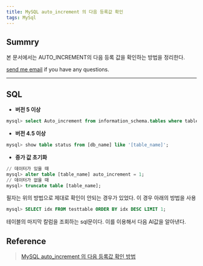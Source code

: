 ```yaml
---
title: MySQL auto_increment 의 다음 등록값 확인
tags: MySql
---
```


## Summry

본 문서에서는 AUTO_INCREMENT의 다음 등록 값을 확인하는 방법을 정리한다.  

[send me email](mailto:jewel7492@gmail.com) if you have any questions.

<!--more-->

---

## SQL

* **버전 5 이상**  
```sql
mysql> select Auto_increment from information_schema.tables where table_schema = '[db_name]' and table_name = '[table_name]'
```

* **버전 4.5 이상**  
```sql
mysql> show table status from [db_name] like '[table_name]';
```

* **증가 값 초기화**  
```sql
// 데이터가 있을 때
mysql> alter table [table_name] auto_increment = 1;
// 데이터가 없을 때
mysql> truncate table [table_name];
```

필자는 위의 방법으로 제대로 확인이 안되는 경우가 있었다. 이 경우 아래의 방법을 사용  

```sql
mysql> SELECT idx FROM testtable ORDER BY idx DESC LIMIT 1;
```
테이블의 마지막 칼럼을 조회하는 sql문이다. 이를 이용해서 다음 AI값을 알아낸다.  

## Reference

> [MySQL auto_increment 의 다음 등록값 확인 방법](https://ioerror.tistory.com/entry/MySQL-autoincrement-%EC%9D%98-%EB%8B%A4%EC%9D%8C-%EB%93%B1%EB%A1%9D%EA%B0%92-%ED%99%95%EC%9D%B8-%EB%B0%A9%EB%B2%95)  
